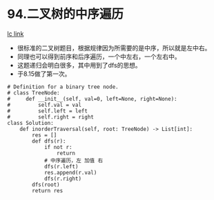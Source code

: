 # 94.二叉树的中序遍历
[lc link](https://leetcode-cn.com/problems/binary-tree-inorder-traversal/)

* 很标准的二叉树题目，根据规律因为所需要的是中序，所以就是左中右。
* 同理也可以得到前序和后序遍历，一个中左右，一个左右中。
* 这题递归会明白很多，其中用到了dfs的思想。
* 于8.15做了第一次。

```python3
# Definition for a binary tree node.
# class TreeNode:
#     def __init__(self, val=0, left=None, right=None):
#         self.val = val
#         self.left = left
#         self.right = right
class Solution:
    def inorderTraversal(self, root: TreeNode) -> List[int]:
        res = []
        def dfs(r):
            if not r:
                return
            # 中序遍历，左 加值 右
            dfs(r.left)
            res.append(r.val)
            dfs(r.right)
        dfs(root)
        return res
```